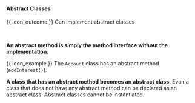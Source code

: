 <div id="title">

#### Abstract Classes

</div>

<span id="prereqs"></span>

<span id="outcomes">{{ icon_outcome }} Can implement abstract classes</span>

<div id="body">

<tip-box type="definition">

<include src="../../../common/definitions.md#def-abstractClass" /> 
  
</tip-box>

**An abstract method is simply the method interface without the implementation.** 

<tip-box>

{{ icon_example }} The `Account` class has an abstract method (`addInterest()`).

</tip-box>

**A class that has an abstract method becomes an abstract class**. Evan a class that does not have any abstract method can be declared as an abstract class. Abstract classes cannot be instantiated.


</div>

<div id="extras">
  <include src="exercises.fr" />
</div>